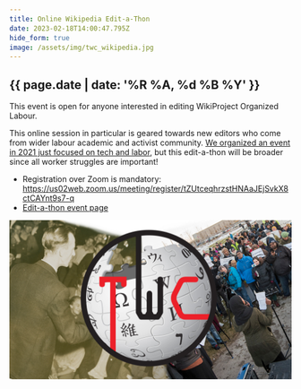 ```yaml
---
title: Online Wikipedia Edit-a-Thon
date: 2023-02-18T14:00:47.795Z
hide_form: true
image: /assets/img/twc_wikipedia.jpg
---
```

## {{ page.date | date: '%R %A, %d %B %Y' }}

This event is open for anyone interested in editing WikiProject Organized Labour. 

This online session in particular is geared towards new editors who come from wider labour academic and activist community. [We organized an event in 2021 just focused on tech and labor](https://netzpolitik.org/2021/digital-unionism-generally-is-quite-new/), but this edit-a-thon will be broader since all worker struggles are important! 

* Registration over Zoom is mandatory: <https://us02web.zoom.us/meeting/register/tZUtceqhrzstHNAaJEjSvkX8ctCAYnt9s7-q>
* [Edit-a-thon event page](https://en.wikipedia.org/wiki/Wikipedia:WikiProject_Organized_Labour/Online_edit-a-thon_February_2023)

![](/assets/img/twc_wikipedia.jpg)